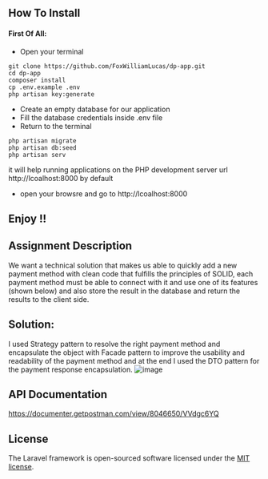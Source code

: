 ## How To Install

#### First Of All:
- Open your terminal

```
git clone https://github.com/FoxWilliamLucas/dp-app.git
cd dp-app
composer install
cp .env.example .env
php artisan key:generate
```
- Create an empty database for our application
- Fill the database credentials inside .env file
- Return to the terminal
```
php artisan migrate
php artisan db:seed
php artisan serv

```
it will help running applications on the PHP development server url http://lcoalhost:8000 by default

- open your browsre and go to http://lcoalhost:8000
## Enjoy !!

## Assignment Description
We want a technical solution that makes us able to quickly add a new payment method with clean code that fulfills the principles of SOLID, each payment method must be able to connect with it and use one of its features (shown below) and also store the result in the database and return the results to the client side.

## Solution:
I used Strategy pattern to resolve the right payment method and encapsulate the object with Facade pattern to improve the usability and readability of the payment method and at the end I used the DTO pattern for the payment response encapsulation. 
![image](https://user-images.githubusercontent.com/22579610/189501172-e8db3c38-80b0-4d03-9c26-6847c1e93921.png)


## API Documentation
https://documenter.getpostman.com/view/8046650/VVdgc6YQ

## License

The Laravel framework is open-sourced software licensed under the [MIT license](https://opensource.org/licenses/MIT).
